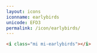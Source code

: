 ```yaml
---
layout: icons
iconname: earlybirds
unicode: EFD3
permalink: /icon/earlybirds/
---
```


``` html
<i class="mi mi-earlybirds"></i>
```
